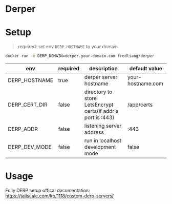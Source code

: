 # Derper

# Setup

> required: set env `DERP_HOSTNAME` to your domain

```bash
docker run -e DERP_DOMAIN=derper.your-domain.com fredliang/derper
```

| env           | required | description                                                  | default value     |
| ------------- | -------- | ------------------------------------------------------------ | ----------------- |
| DERP_HOSTNAME | true     | derper server hostname                                       | your-hostname.com |
| DERP_CERT_DIR | false    | directory to store LetsEncrypt certs(if addr's port is :443) | /app/certs        |
| DERP_ADDR     | false    | listening server address                                     | :443              |
| DERP_DEV_MODE | false    | run in localhost development mode                            | false             |

# Usage

Fully DERP setup offical documentation: https://tailscale.com/kb/1118/custom-derp-servers/
